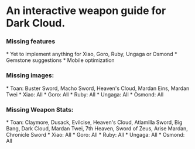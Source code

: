 <h1>An interactive weapon guide for Dark Cloud.</h1>

<h3>Missing features</h3>
* Yet to implement anything for Xiao, Goro, Ruby, Ungaga or Osmond
* Gemstone suggestions
* Mobile optimization

<h3>Missing images:</h3>
* Toan: Buster Sword, Macho Sword, Heaven's Cloud, Mardan Eins, Mardan Twei
* Xiao: All
* Goro: All
* Ruby: All
* Ungaga: All
* Osmond: All

<h3>Missing Weapon Stats:</h3>
* Toan: Claymore, Dusack, Evilcise, Heaven's Cloud, Atlamilla Sword, Big Bang, Dark Cloud, Mardan Twei, 7th Heaven, Sword of Zeus, Arise Mardan, Chronicle Sword
* Xiao: All
* Goro: All
* Ruby: All
* Ungaga: All
* Osmond: All
